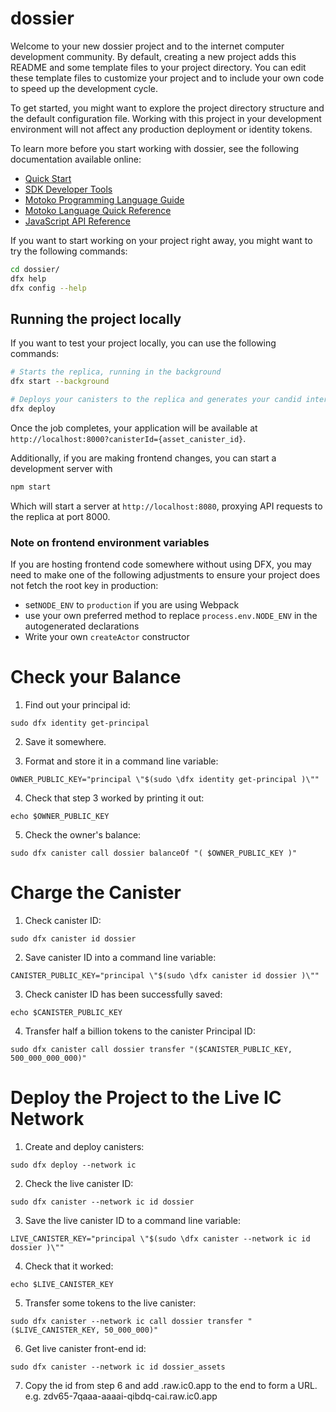 # dossier

Welcome to your new dossier project and to the internet computer development community. By default, creating a new project adds this README and some template files to your project directory. You can edit these template files to customize your project and to include your own code to speed up the development cycle.

To get started, you might want to explore the project directory structure and the default configuration file. Working with this project in your development environment will not affect any production deployment or identity tokens.

To learn more before you start working with dossier, see the following documentation available online:

- [Quick Start](https://sdk.dfinity.org/docs/quickstart/quickstart-intro.html)
- [SDK Developer Tools](https://sdk.dfinity.org/docs/developers-guide/sdk-guide.html)
- [Motoko Programming Language Guide](https://sdk.dfinity.org/docs/language-guide/motoko.html)
- [Motoko Language Quick Reference](https://sdk.dfinity.org/docs/language-guide/language-manual.html)
- [JavaScript API Reference](https://erxue-5aaaa-aaaab-qaagq-cai.raw.ic0.app)

If you want to start working on your project right away, you might want to try the following commands:

```bash
cd dossier/
dfx help
dfx config --help
```

## Running the project locally

If you want to test your project locally, you can use the following commands:

```bash
# Starts the replica, running in the background
dfx start --background

# Deploys your canisters to the replica and generates your candid interface
dfx deploy
```

Once the job completes, your application will be available at `http://localhost:8000?canisterId={asset_canister_id}`.

Additionally, if you are making frontend changes, you can start a development server with

```bash
npm start
```

Which will start a server at `http://localhost:8080`, proxying API requests to the replica at port 8000.

### Note on frontend environment variables

If you are hosting frontend code somewhere without using DFX, you may need to make one of the following adjustments to ensure your project does not fetch the root key in production:

- set`NODE_ENV` to `production` if you are using Webpack
- use your own preferred method to replace `process.env.NODE_ENV` in the autogenerated declarations
- Write your own `createActor` constructor

# Check your Balance

1. Find out your principal id:

```
sudo dfx identity get-principal
```

2. Save it somewhere.

3. Format and store it in a command line variable:

```
OWNER_PUBLIC_KEY="principal \"$(sudo \dfx identity get-principal )\""
```

4. Check that step 3 worked by printing it out:

```
echo $OWNER_PUBLIC_KEY
```

5. Check the owner's balance:

```
sudo dfx canister call dossier balanceOf "( $OWNER_PUBLIC_KEY )"
```

# Charge the Canister

1. Check canister ID:

```
sudo dfx canister id dossier
```

2. Save canister ID into a command line variable:

```
CANISTER_PUBLIC_KEY="principal \"$(sudo \dfx canister id dossier )\""
```

3. Check canister ID has been successfully saved:

```
echo $CANISTER_PUBLIC_KEY
```

4. Transfer half a billion tokens to the canister Principal ID:

```
sudo dfx canister call dossier transfer "($CANISTER_PUBLIC_KEY, 500_000_000_000)"
```

# Deploy the Project to the Live IC Network

1. Create and deploy canisters:

```
sudo dfx deploy --network ic
```

2. Check the live canister ID:

```
sudo dfx canister --network ic id dossier
```

3. Save the live canister ID to a command line variable:

```
LIVE_CANISTER_KEY="principal \"$(sudo \dfx canister --network ic id dossier )\""
```

4. Check that it worked:

```
echo $LIVE_CANISTER_KEY
```

5. Transfer some tokens to the live canister:

```
sudo dfx canister --network ic call dossier transfer "($LIVE_CANISTER_KEY, 50_000_000)"
```

6. Get live canister front-end id:

```
sudo dfx canister --network ic id dossier_assets
```

7. Copy the id from step 6 and add .raw.ic0.app to the end to form a URL.
   e.g. zdv65-7qaaa-aaaai-qibdq-cai.raw.ic0.app
